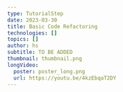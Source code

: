 ```yaml
---
type: TutorialStep
date: 2023-03-30
title: Basic Code Refactoring
technologies: []
topics: []
author: hs
subtitle: TO BE ADDED
thumbnail: thumbnail.png
longVideo:
  poster: poster_long.png
  url: https://youtu.be/4kzEbqaT2DY
---
```


